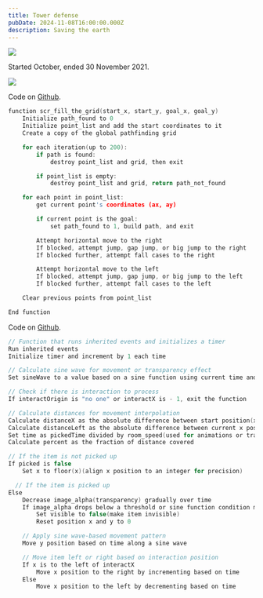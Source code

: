 ```yaml
---
title: Tower defense
pubDate: 2024-11-08T16:00:00.000Z
description: Saving the earth
---
```


![](https://res.cloudinary.com/dbifqlg1w/image/upload/v1731135291/posts/file_uy2stl.gif)

Started October, ended 30 November 2021.

![](https://res.cloudinary.com/dbifqlg1w/image/upload/v1731132961/posts/file_umuj0z.png)

Code on [Github](https://github.com/treeolife/treeolife/blob/3ead2d6cc26bb5987b7482c952f26bef06e059ab/treeoflife/scripts/scr_fill_the_grid/scr_fill_the_grid.gml).

```c
function scr_fill_the_grid(start_x, start_y, goal_x, goal_y) 
    Initialize path_found to 0
    Initialize point_list and add the start coordinates to it
    Create a copy of the global pathfinding grid

    for each iteration(up to 200):
        if path is found:
            destroy point_list and grid, then exit

        if point_list is empty:
            destroy point_list and grid, return path_not_found

    for each point in point_list:
        get current point's coordinates (ax, ay)

        if current point is the goal:
            set path_found to 1, build path, and exit

        Attempt horizontal move to the right
        If blocked, attempt jump, gap jump, or big jump to the right
        If blocked further, attempt fall cases to the right

        Attempt horizontal move to the left
        If blocked, attempt jump, gap jump, or big jump to the left
        If blocked further, attempt fall cases to the left

    Clear previous points from point_list

End function

```

Code on [Github](https://github.com/treeolife/treeolife/blob/3ead2d6cc26bb5987b7482c952f26bef06e059ab/treeoflife/objects/pItem/Step_0.gml).

```c
// Function that runs inherited events and initializes a timer
Run inherited events
Initialize timer and increment by 1 each time

// Calculate sine wave for movement or transparency effect
Set sineWave to a value based on a sine function using current time and amplitude

// Check if there is interaction to process
If interactOrigin is "no one" or interactX is - 1, exit the function

// Calculate distances for movement interpolation
Calculate distanceX as the absolute difference between start position(xstart) and interaction position(interactX)
Calculate distanceLeft as the absolute difference between current x position and interactX
Set time as pickedTime divided by room_speed(used for animations or transitions)
Calculate percent as the fraction of distance covered

// If the item is not picked up
If picked is false
    Set x to floor(x)(align x position to an integer for precision)

  // If the item is picked up
Else
    Decrease image_alpha(transparency) gradually over time
    If image_alpha drops below a threshold or sine function condition met
        Set visible to false(make item invisible)
        Reset position x and y to 0

    // Apply sine wave-based movement pattern
    Move y position based on time along a sine wave

    // Move item left or right based on interaction position
    If x is to the left of interactX
        Move x position to the right by incrementing based on time
    Else
        Move x position to the left by decrementing based on time

```
